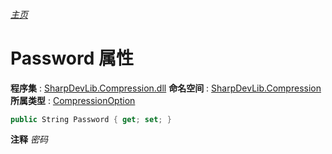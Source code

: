###### [主页](./Index.md "主页")
# Password 属性
**程序集** : [SharpDevLib.Compression.dll](./SharpDevLib.Compression.assembly.md "SharpDevLib.Compression.dll")
**命名空间** : [SharpDevLib.Compression](./SharpDevLib.Compression.namespace.md "SharpDevLib.Compression")
**所属类型** : [CompressionOption](./SharpDevLib.Compression.CompressionOption.md "CompressionOption")
``` csharp
public String Password { get; set; }
```
**注释**
*密码*

